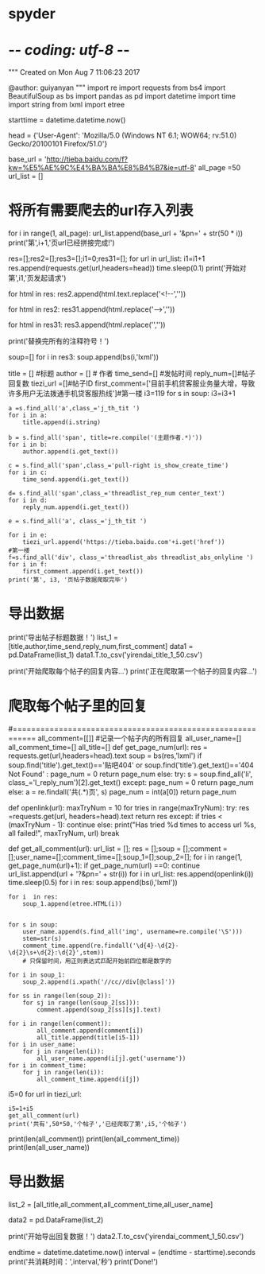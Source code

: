 # spyder
# -*- coding: utf-8 -*-
"""
Created on Mon Aug  7 11:06:23 2017

@author: guiyanyan
"""
import re
import requests
from bs4 import BeautifulSoup as bs
import pandas as pd
import datetime
import time
import string
from lxml import etree

starttime = datetime.datetime.now()


head = {'User-Agent': 'Mozilla/5.0 (Windows NT 6.1; WOW64; rv:51.0) Gecko/20100101 Firefox/51.0'}

base_url = 'http://tieba.baidu.com/f?kw=%E5%AE%9C%E4%BA%BA%E8%B4%B7&ie=utf-8'
all_page =50
url_list = []
# 将所有需要爬去的url存入列表
for i in range(1, all_page):
    url_list.append(base_url + '&pn=' + str(50 * i))
    print('第',i+1,'页url已经拼接完成!')


res=[];res2=[];res3=[];i1=0;res31=[];
for url in url_list:
    i1=i1+1
    res.append(requests.get(url,headers=head))
    time.sleep(0.1)
    print('开始对第',i1,'页发起请求')


for html in res:
    res2.append(html.text.replace('<!--',''))

for html in res2:
    res31.append(html.replace('-->',''))

for html in res31:
    res3.append(html.replace('<cc>',''))

print('替换完所有的注释符号！')

soup=[]
for i in res3:
    soup.append(bs(i,'lxml'))

title = [] #标题
author = [] # 作者
time_send=[] #发帖时间
reply_num=[]#帖子回复数
tiezi_url =[]#帖子ID
first_comment=['目前手机贷客服业务量大增，导致许多用户无法拨通手机贷客服热线']#第一楼
i3=119
for s in soup:
    i3=i3+1

    a =s.find_all('a',class_='j_th_tit ')
    for i in a:
        title.append(i.string)

    b = s.find_all('span', title=re.compile('(主题作者.*)'))
    for i in b:
        author.append(i.get_text())

    c = s.find_all('span',class_='pull-right is_show_create_time')
    for i in c:
        time_send.append(i.get_text())

    d= s.find_all('span',class_='threadlist_rep_num center_text')
    for i in d:
        reply_num.append(i.get_text())

    e = s.find_all('a', class_='j_th_tit ')

    for i in e:
        tiezi_url.append('https://tieba.baidu.com'+i.get('href'))
    #第一楼
    f=s.find_all('div', class_='threadlist_abs threadlist_abs_onlyline ')
    for i in f:
        first_comment.append(i.get_text())
    print('第', i3, '页帖子数据爬取完毕')

# 导出数据
print('导出帖子标题数据！')
list_1 = [title,author,time_send,reply_num,first_comment]
data1 = pd.DataFrame(list_1)
data1.T.to_csv('yirendai_title_1_50.csv')

print('开始爬取每个帖子的回复内容...')
print('正在爬取第一个帖子的回复内容...')
# 爬取每个帖子里的回复
#===========================================================
all_comment=[[]] #记录一个帖子内的所有回复
all_user_name=[]
all_comment_time=[]
all_title=[]
def get_page_num(url):
    res = requests.get(url,headers=head).text
    soup = bs(res,'lxml')
    if soup.find('title').get_text()=='贴吧404' or soup.find('title').get_text()=='404 Not Found' :
        page_num = 0
        return page_num
    else:
        try:
            s = soup.find_all('li', class_='l_reply_num')[2].get_text()
        except:
            page_num = 0
            return page_num
        else:
            a = re.findall('共(.*)页', s)
            page_num = int(a[0])
            return page_num

def openlink(url):
    maxTryNum = 10
    for tries in range(maxTryNum):
        try:
            res =requests.get(url, headers=head).text
            return res
        except:
            if tries < (maxTryNum - 1):
                continue
            else:
                print("Has tried %d times to access url %s, all failed!", maxTryNum, url)
                break



def get_all_comment(url):
    url_list = [];
    res = [];soup = [];comment = [];user_name=[];comment_time=[];soup_1=[];soup_2=[];
    for i in range(1, get_page_num(url)+1):
        if get_page_num(url) ==0:
            continue
        url_list.append(url + '?&pn=' + str(i))
    for i in url_list:
        res.append(openlink(i))
        time.sleep(0.5)
    for i in res:
        soup.append(bs(i,'lxml'))   
    
    for i  in res:
        soup_1.append(etree.HTML(i))
        
    
    for s in soup:
        user_name.append(s.find_all('img', username=re.compile('\S')))   
        stem=str(s)
        comment_time.append(re.findall('\d{4}-\d{2}-\d{2}\s+\d{2}:\d{2}',stem))     
        # 只保留时间，用正则表达式匹配开始前四位都是数字的
    
    for i in soup_1:
        soup_2.append(i.xpath('//cc//div[@class]')) 
       
    for ss in range(len(soup_2)):
        for sj in range(len(soup_2[ss])):
            comment.append(soup_2[ss][sj].text)
           
    for i in range(len(comment)):
            all_comment.append(comment[i])
            all_title.append(title[i5-1])
    for i in user_name:
        for j in range(len(i)):
            all_user_name.append(i[j].get('username'))
    for i in comment_time:
        for j in range(len(i)):
            all_comment_time.append(i[j])

i5=0
for url in tiezi_url:
    
    i5=1+i5
    get_all_comment(url)
    print('共有',50*50,'个帖子','已经爬取了第',i5,'个帖子')

print(len(all_comment))
print(len(all_comment_time))
print(len(all_user_name))

# 导出数据
list_2 = [all_title,all_comment,all_comment_time,all_user_name]

data2 = pd.DataFrame(list_2)



print('开始导出回复数据！')
data2.T.to_csv('yirendai_comment_1_50.csv')

endtime = datetime.datetime.now()
interval = (endtime - starttime).seconds
print('共消耗时间：',interval,'秒')
print('Done!')
